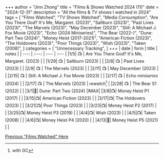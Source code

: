 +++
author = "Jinn Zhong"
title = "Films & Shows Watched 2024 (11)"
date = "2024-12-31"
description = "All the films & TV shows I watched in 2024"
tags = [
    "Films Watched",
    "TV Shows Watched",
    "Media Consumption",
    "Are You There God? It's Me, Margaret. (2023)",
    "Saltburn (2023)",
    "Past Lives (2023)",
    "The Marvels (2023)",
    "May December (2023)",
    "Still: A Michael J. Fox Movie (2023)",
    "Echo (2024 Miniseries)",
    "The Bear (2022-)",
    "Dune: Part Two (2024)",
    "Money Heist (2017-2021)",
    "American Fiction (2023)",
    "The Holdovers (2023)",
    "Poor Things (2023)",
    "Wish (2023)",
    "Taken (2008)",
]
categories = [
    "Unnecessary Tracking",
]
+++
| date | form | title | notes |
| ---: | :---: | :--- | :--- |
|1/5| :tv: | Are You There God? It's Me, Margaret. (2023) | |
|1/29| :tv: | Saltburn (2023) | |
|2/8| :tv: | Past Lives (2023) | |
|2/9| :tv: | The Marvels (2023) | |
|2/11| :tv: | May December (2023) | | 
|2/15| :tv: | Still: A Michael J. Fox Movie (2023) | |
|2/17| :tv: | Echo _miniseries_ (2024) | |
|2/17| :tv: | The Marvels (2023) | _rewatch_[^1] |
|2/28| :tv: | The Bear S1 (2022) | |
|3/1|:movie_camera:| Dune: Part Two (2024) |IMAX|
|3/8|:tv:| Money Heist P1 (2017) | | 
|3/15|:tv:| American Fiction (2023) | |
|3/17|:tv:| The Holdovers (2023) | |
|3/21|:tv:| Poor Things (2023) | |
|3/23|:tv:| Money Heist P2 (2017) | | 
|3/25|:tv:| Money Heist P3 (2019) | | 
|4/4|:tv:| Wish (2023) | |
|4/5|:tv:| Taken (2008) | |
|4/6|:tv:| Money Heist P4 (2020) | |
|4/13|:iphone:| Money Heist P5 (2021) | |


[Previous "Films Watched" Here](https://journal.jinnzhong.com/tags/films-watched/)

[^1]: with GC
